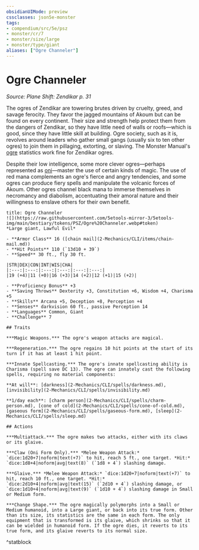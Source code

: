```yaml
---
obsidianUIMode: preview
cssclasses: json5e-monster
tags:
- compendium/src/5e/psz
- monster/cr/7
- monster/size/large
- monster/type/giant
aliases: ["Ogre Channeler"]
---
```

# Ogre Channeler
*Source: Plane Shift: Zendikar p. 31*  

The ogres of Zendikar are towering brutes driven by cruelty, greed, and savage ferocity. They favor the jagged mountains of Akoum but can be found on every continent. Their size and strength help protect them from the dangers of Zendikar, so they have little need of walls or roofs—which is good, since they have little skill at building. Ogre society, such as it is, revolves around leaders who gather small gangs (usually six to ten other ogres) to join them in pillaging, extorting, or slaving. The Monster Manual's [ogre](2-Mechanics/CLI/bestiary/giant/ogre.md) statistics work fine for Zendikar ogres.

Despite their low intelligence, some more clever ogres—perhaps represented as [oni](2-Mechanics/CLI/bestiary/giant/oni.md)—master the use of certain kinds of magic. The use of red mana complements an ogre's fierce and angry tendencies, and some ogres can produce fiery spells and manipulate the volcanic forces of Akoum. Other ogres channel black mana to immerse themselves in necromancy and diabolism, accentuating their amoral nature and their willingness to enslave others for their own benefit.

```ad-statblock
title: Ogre Channeler
![](https://raw.githubusercontent.com/5etools-mirror-3/5etools-img/main/bestiary/tokens/PSZ/Ogre%20Channeler.webp#token)
*Large giant, Lawful Evil*

- **Armor Class** 16 ([chain mail](2-Mechanics/CLI/items/chain-mail.md))
- **Hit Points** 110 (`13d10 + 39`)
- **Speed** 30 ft., fly 30 ft.

|STR|DEX|CON|INT|WIS|CHA|
|:---:|:---:|:---:|:---:|:---:|:---:|
|19 (+4)|11 (+0)|16 (+3)|14 (+2)|12 (+1)|15 (+2)|

- **Proficiency Bonus** +3
- **Saving Throws** Dexterity +3, Constitution +6, Wisdom +4, Charisma +5
- **Skills** Arcana +5, Deception +8, Perception +4
- **Senses** darkvision 60 ft., passive Perception 14
- **Languages** Common, Giant
- **Challenge** 7

## Traits

***Magic Weapons.*** The ogre's weapon attacks are magical.

***Regeneration.*** The ogre regains 10 hit points at the start of its turn if it has at least 1 hit point.

***Innate Spellcasting.*** The ogre's innate spellcasting ability is Charisma (spell save DC 13). The ogre can innately cast the following spells, requiring no material components:

**At will**: [darkness](2-Mechanics/CLI/spells/darkness.md), [invisibility](2-Mechanics/CLI/spells/invisibility.md)

**1/day each**: [charm person](2-Mechanics/CLI/spells/charm-person.md), [cone of cold](2-Mechanics/CLI/spells/cone-of-cold.md), [gaseous form](2-Mechanics/CLI/spells/gaseous-form.md), [sleep](2-Mechanics/CLI/spells/sleep.md)

## Actions

***Multiattack.*** The ogre makes two attacks, either with its claws or its glaive.

***Claw (Oni Form Only).*** *Melee Weapon Attack:* `dice:1d20+7|noform|text(+7)` to hit, reach 5 ft., one target. *Hit:* `dice:1d8+4|noform|avg|text(8)` (`1d8 + 4`) slashing damage.

***Glaive.*** *Melee Weapon Attack:* `dice:1d20+7|noform|text(+7)` to hit, reach 10 ft., one target. *Hit:* `dice:2d10+4|noform|avg|text(15)` (`2d10 + 4`) slashing damage, or `dice:1d10+4|noform|avg|text(9)` (`1d10 + 4`) slashing damage in Small or Medium form.

***Change Shape.*** The ogre magically polymorphs into a Small or Medium humanoid, into a Large giant, or back into its true form. Other than its size, its statistics are the same in each form. The only equipment that is transformed is its glaive, which shrinks so that it can be wielded in humanoid form. If the ogre dies, it reverts to its true form, and its glaive reverts to its normal size.
```
^statblock